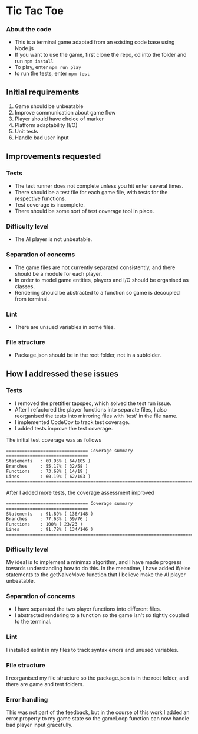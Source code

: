 # Tic Tac Toe

### About the code
- This is a terminal game adapted from an existing code base using Node.js
- If you want to use the game, first clone the repo, cd into the folder and run `npm install`
- To play, enter `npm run play`
- to run the tests, enter `npm test`

## Initial requirements
1. Game should be unbeatable
2. Improve communication about game flow
3. Player should have choice of marker
4. Platform adaptability (I/O)
5. Unit tests
6. Handle bad user input

## Improvements requested
### Tests
- The test runner does not complete unless you hit enter several times.
- There should be a test file for each game file, with tests for the respective functions.
- Test coverage is incomplete.
- There should be some sort of test coverage tool in place.

### Difficulty level
- The AI player is not unbeatable.

### Separation of concerns
- The game files are not currently separated consistently, and there should be a module for each player.
- In order to model game entities, players and I/O should be organised as classes.
- Rendering should be abstracted to a function so game is decoupled from terminal.

### Lint
- There are unsued variables in some files.

### File structure
- Package.json should be in the root folder, not in a subfolder.

## How I addressed these issues
### Tests
- I removed the prettifier tapspec, which solved the test run issue.
- After I refactored the player functions into separate files, I also reorganised the tests into mirroring files with 'test' in the file name.
- I implemented CodeCov to track test coverage.
- I added tests improve the test coverage.

The initial test coverage was as follows
```
=============================== Coverage summary ===============================
Statements   : 60.95% ( 64/105 )
Branches     : 55.17% ( 32/58 )
Functions    : 73.68% ( 14/19 )
Lines        : 60.19% ( 62/103 )
================================================================================
```

After I added more tests, the coverage assessment improved
```
=============================== Coverage summary ===============================
Statements   : 91.89% ( 136/148 )
Branches     : 77.63% ( 59/76 )
Functions    : 100% ( 23/23 )
Lines        : 91.78% ( 134/146 )
================================================================================
```

### Difficulty level
My ideal is to implement a minimax algorithm, and I have made progress towards understanding how to do this. In the meantime, I have added if/else statements to the getNaiveMove function that I believe make the AI player unbeatable.

### Separation of concerns
- I have separated the two player functions into different files.
- I abstracted rendering to a function so the game isn't so tightly coupled to the terminal.

### Lint
I installed eslint in my files to track syntax errors and unused variables.

### File structure
I reorganised my file structure so the package.json is in the root folder, and there are game and test folders.

### Error handling
This was not part of the feedback, but in the course of this work I added an error property to my game state so the gameLoop function can now handle bad player input gracefully.
